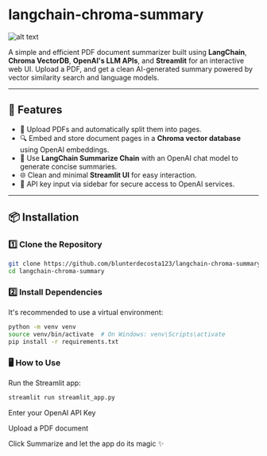 # langchain-chroma-summary

![alt text](../images/langchain-chroma-summary.png)

A simple and efficient PDF document summarizer built using **LangChain**, **Chroma VectorDB**, **OpenAI's LLM APIs**, and **Streamlit** for an interactive web UI. Upload a PDF, and get a clean AI-generated summary powered by vector similarity search and language models.

---

## 🚀 Features

- 📄 Upload PDFs and automatically split them into pages.
- 🔍 Embed and store document pages in a **Chroma vector database** using OpenAI embeddings.
- 🤖 Use **LangChain Summarize Chain** with an OpenAI chat model to generate concise summaries.
- 🌐 Clean and minimal **Streamlit UI** for easy interaction.
- 🔐 API key input via sidebar for secure access to OpenAI services.

---

## 📦 Installation

### 1️⃣ Clone the Repository

```bash
git clone https://github.com/blunterdecosta123/langchain-chroma-summary.git
cd langchain-chroma-summary
```

### 2️⃣ Install Dependencies

It's recommended to use a virtual environment:

```bash
python -m venv venv
source venv/bin/activate  # On Windows: venv\Scripts\activate
pip install -r requirements.txt
```

### 🖥️ How to Use

Run the Streamlit app:

```bash
streamlit run streamlit_app.py
```

Enter your OpenAI API Key

Upload a PDF document

Click Summarize and let the app do its magic ✨